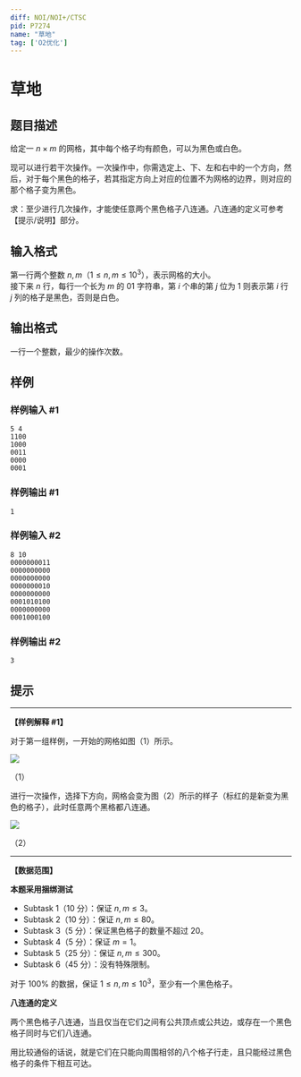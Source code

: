```yaml
---
diff: NOI/NOI+/CTSC
pid: P7274
name: "草地"
tag: ['O2优化']
---
```

# 草地
## 题目描述

给定一 $n \times m$ 的网格，其中每个格子均有颜色，可以为黑色或白色。

现可以进行若干次操作。一次操作中，你需选定上、下、左和右中的一个方向，然后，对于每个黑色的格子，若其指定方向上对应的位置不为网格的边界，则对应的那个格子变为黑色。

求：至少进行几次操作，才能使任意两个黑色格子八连通。八连通的定义可参考【提示/说明】部分。
## 输入格式

第一行两个整数 $n,m$（$1 \leq n,m \leq 10^3$），表示网格的大小。  
接下来 $n$ 行，每行一个长为 $m$ 的 01 字符串，第 $i$ 个串的第 $j$ 位为 $1$ 则表示第 $i$ 行 $j$ 列的格子是黑色，否则是白色。
## 输出格式

一行一个整数，最少的操作次数。
## 样例

### 样例输入 #1
```
5 4
1100
1000
0011
0000
0001
```
### 样例输出 #1
```
1
```
### 样例输入 #2
```
8 10
0000000011
0000000000
0000000000
0000000010
0000000000
0001010100
0000000000
0001000100
```
### 样例输出 #2
```
3
```
## 提示

----

**【样例解释 #1】**

对于第一组样例，一开始的网格如图（1）所示。

![](https://cdn.luogu.com.cn/upload/image_hosting/7amyon0v.png)

（1）

进行一次操作，选择下方向，网格会变为图（2）所示的样子（标红的是新变为黑色的格子），此时任意两个黑格都八连通。

![](https://cdn.luogu.com.cn/upload/image_hosting/9aszlhed.png)

（2）

----

**【数据范围】**

**本题采用捆绑测试**

- Subtask 1（$10$ 分）：保证 $n, m\leq 3$。
- Subtask 2（$10$ 分）：保证 $n, m \leq 80$。
- Subtask 3（$5$ 分）：保证黑色格子的数量不超过 $20$。
- Subtask 4（$5$ 分）：保证 $m = 1$。
- Subtask 5（$25$ 分）：保证 $n, m \leq 300$。
- Subtask 6（$45$ 分）：没有特殊限制。

对于 $100 \%$ 的数据，保证 $1 \leq n,m \leq 10^3$，至少有一个黑色格子。

**八连通的定义**

两个黑色格子八连通，当且仅当在它们之间有公共顶点或公共边，或存在一个黑色格子同时与它们八连通。

用比较通俗的话说，就是它们在只能向周围相邻的八个格子行走，且只能经过黑色格子的条件下相互可达。
